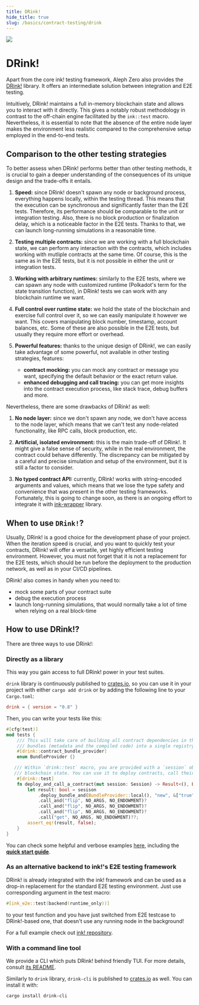 ```yaml
---
title: DRink!
hide_title: true
slug: /basics/contract-testing/drink
---
```


<img src="/img/title/drink.svg" className="titlePic" />

# DRink!

Apart from the core ink! testing framework, Aleph Zero also provides the [DRink!](https://github.com/inkdevhub/drink) library.
It offers an intermediate solution between integration and E2E testing.

Intuitively, DRink! maintains a full in-memory blockchain state and allows you to interact with it directly.
This gives a notably robust methodology in contrast to the off-chain engine facilitated by the `ink::test` macro.
Nevertheless, it is essential to note that the absence of the entire node layer makes the environment less realistic compared to the comprehensive setup employed in the end-to-end tests.

## Comparison to the other testing strategies

To better assess when DRink! performs better than other testing methods, it is crucial to gain a deeper understanding of the consequences of its unique design and the trade-offs it entails.

1. **Speed:** since DRink! doesn't spawn any node or background process, everything happens locally, within the testing thread.
This means that the execution can be synchronous and significantly faster than the E2E tests.
Therefore, its performance should be comparable to the unit or integration testing.
Also, there is no block production or finalization delay, which is a noticeable factor in the E2E tests.
Thanks to that, we can launch long-running simulations in a reasonable time.

2. **Testing multiple contracts:** since we are working with a full blockchain state, we can perform any interaction with the contracts, which includes working with mutliple contracts at the same time.
Of course, this is the same as in the E2E tests, but it is not possible in either the unit or integration tests.

3. **Working with arbitrary runtimes:** similarly to the E2E tests, where we can spawn any node with customized runtime (Polkadot's term for the state transition function), in DRink! tests we can work with any blockchain runtime we want.

4. **Full control over runtime state:** we hold the state of the blockchain and exercise full control over it, so we can easily manipulate it however we want.
This covers manipulating block number, timestamp, account balances, etc.
Some of these are also possible in the E2E tests, but usually they require more effort or overhead.

5. **Powerful features:** thanks to the unique design of DRink!, we can easily take advantage of some powerful, not available in other testing strategies, features:

   - **contract mocking:** you can mock any contract or message you want, specifying the default behavior or the exact return value.
   - **enhanced debugging and call tracing:** you can get more insights into the contract execution process, like stack trace, debug buffers and more.

Nevertheless, there are some drawbacks of DRink! as well:

1. **No node layer:** since we don't spawn any node, we don't have access to the node layer, which means that we can't test any node-related functionality, like RPC calls, block production, etc.

2. **Artificial, isolated environment:** this is the main trade-off of DRink!.
It might give a false sense of security, while in the real environment, the contract could behave differently.
The discrepancy can be mitigated by a careful and precise simulation and setup of the environment, but it is still a factor to consider.

3. **No typed contract API:** currently, DRink! works with string-encoded arguments and values, which means that we lose the type safety and convenience that was present in the other testing frameworks.
Fortunately, this is going to change soon, as there is an ongoing effort to integrate it with [ink-wrapper](https://github.com/Cardinal-Cryptography/ink-wrapper) library.

## When to use `DRink!`?

Usually, DRink! is a good choice for the development phase of your project.
When the iteration speed is crucial, and you want to quickly test your contracts, DRink! will offer a versatile, yet highly efficient testing environment.
However, you must not forget that it is not a replacement for the E2E tests, which should be run before the deployment to the production network, as well as in your CI/CD pipelines.

DRink! also comes in handy when you need to:
 - mock some parts of your contract suite
 - debug the execution process
 - launch long-running simulations, that would normally take a lot of time when relying on a real block-time

## How to use DRink!?

There are three ways to use DRink!:

### Directly as a library

This way you gain access to full DRink! power in your test suites.

`drink` library is continuously published to [crates.io](https://crates.io/crates/drink), so you can use it in your project with either `cargo add drink` or by adding the following line to your `Cargo.toml`:
```toml
drink = { version = "0.8" }
```

Then, you can write your tests like this:
```rust
#[cfg(test)]
mod tests {
    /// This will take care of building all contract dependencies in the compilation phase and gather all contract 
    /// bundles (metadata and the compiled code) into a single registry.
    #[drink::contract_bundle_provider]
    enum BundleProvider {}

   /// Within `drink::test` macro, you are provided with a `session` object, which is a wrapper around the
   /// blockchain state. You can use it to deploy contracts, call their methods, and more.
    #[drink::test]
    fn deploy_and_call_a_contract(mut session: Session) -> Result<(), Box<dyn Error>> {
        let result: bool = sesison
            .deploy_bundle_and(BundleProvider::local(), "new", &["true"], NO_SALT, NO_ENDOWMENT)?
            .call_and("flip", NO_ARGS, NO_ENDOWMENT)?
            .call_and("flip", NO_ARGS, NO_ENDOWMENT)?
            .call_and("flip", NO_ARGS, NO_ENDOWMENT)?
            .call("get", NO_ARGS, NO_ENDOWMENT)??;
        assert_eq!(result, false);
    }
}
```

You can check some helpful and verbose examples [here](https://github.com/inkdevhub/drink/tree/main/examples), including the [**quick start guide**](https://github.com/inkdevhub/drink/tree/main/examples/quick-start-with-drink).

### As an alternative backend to ink!'s E2E testing framework

DRink! is already integrated with the ink! framework and can be used as a drop-in replacement for the standard E2E testing environment.
Just use corresponding argument in the test macro:
```rust
#[ink_e2e::test(backend(runtime_only))]
```
to your test function and you have just switched from E2E testcase to DRink!-based one, that doesn't use any running node in the background!

For a full example check out [ink! repository](https://github.com/paritytech/ink-examples/tree/main/e2e-runtime-only-backend).

### With a command line tool

We provide a CLI which puts DRink! behind friendly TUI.
For more details, consult [its README](https://github.com/inkdevhub/drink/blob/main/drink-cli/README.md).

Similarly to `drink` library, `drink-cli` is published to [crates.io](https://crates.io/crates/drink-cli) as well.
You can install it with:
```shell
cargo install drink-cli
```
